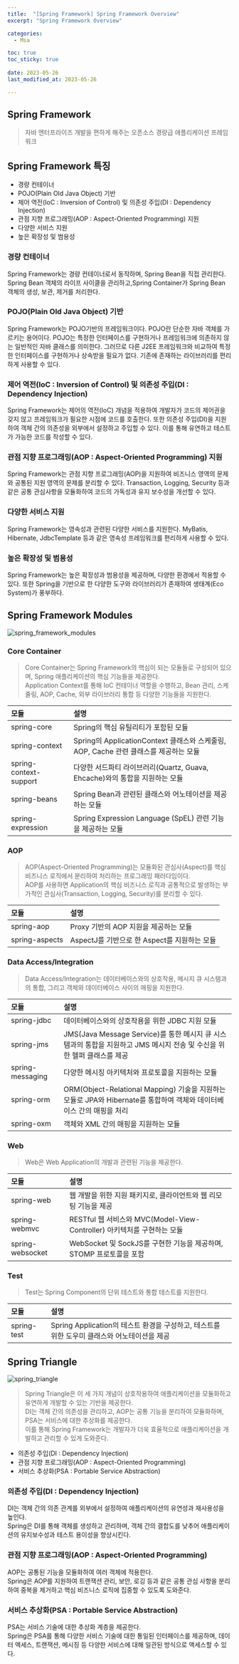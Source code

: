 ```yaml
---
title:  "[Spring Framework] Spring Framework Overview" 
excerpt: "Spring Framework Overview"

categories:
  - Msa

toc: true
toc_sticky: true
 
date: 2023-05-26
last_modified_at: 2023-05-26

---
```

## Spring Framework
> 자바 엔터프라이즈 개발을 편하게 해주는 오픈소스 경량급 애플리케이션 프레임워크

## Spring Framework 특징
- 경량 컨테이너
- POJO(Plain Old Java Object) 기반
- 제어 역전(IoC : Inversion of Control) 및 의존성 주입(DI : Dependency Injection)
- 관점 지향 프로그래밍(AOP : Aspect-Oriented Programming) 지원
- 다양한 서비스 지원
- 높은 확장성 및 범용성

### 경량 컨테이너
Spring Framework는 경량 컨테이너로서 동작하며, Spring Bean을 직접 관리한다.
Spring Bean 객체의 라이프 사이클을 관리하고,Spring Container가 Spring Bean 객체의 생성, 보관, 제거를 처리한다.

### POJO(Plain Old Java Object) 기반
Spring Framework는 POJO기반의 프레임워크이다. POJO란 단순한 자바 객체를 가르키는 용어이다.
POJO는 특정한 인터페이스를 구현하거나 프레임워크에 의존하지 않는 일반적인 자바 클래스를 의미한다.
그러므로 다른 J2EE 프레임워크와 비교하여 특정한 인터페이스를 구현하거나 상속받을 필요가 없다.
기존에 존재하는 라이브러리를 편리하게 사용할 수 있다.

### 제어 역전(IoC : Inversion of Control) 및 의존성 주입(DI : Dependency Injection)
Spring Framework는 제어의 역전(IoC) 개념을 적용하여 개발자가 코드의 제어권을 갖지 않고 프레임워크가 필요한 시점에 코드를 호출한다.
또한 의존성 주입(DI)을 지원하여 객체 간의 의존성을 외부에서 설정하고 주입할 수 있다. 
이를 통해 유연하고 테스트가 가능한 코드를 작성할 수 있다.

### 관점 지향 프로그래밍(AOP : Aspect-Oriented Programming) 지원
Spring Framework는 관점 지향 프로그래밍(AOP)을 지원하여 비즈니스 영역의 문제와 공통된 지원 영역의 문제를 분리할 수 있다.
Transaction, Logging, Security 등과 같은 공통 관심사항을 모듈화하여 코드의 가독성과 유지 보수성을 개선할 수 있다.

### 다양한 서비스 지원
Spring Framework는 영속성과 관련된 다양한 서비스를 지원한다.
MyBatis, Hibernate, JdbcTemplate 등과 같은 영속성 프레임워크를 편리하게 사용할 수 있다.

### 높은 확장성 및 범용성
Spring Framework는 높은 확장성과 범용성을 제공하며, 다양한 환경에서 적용할 수 있다.
또한 Spring을 기반으로 한 다양한 도구와 라이브러리가 존재하여 생태계(Eco System)가 풍부하다.


## Spring Framework Modules
![spring_framework_modules](/assets/images/file/spring_framework_modules.png)

### Core Container
> Core Container는 Spring Framework의 핵심이 되는 모듈들로 구성되어 있으며, Spring 애플리케이션의 핵심 기능들을 제공한다.  
> Application Context를 통해 IoC 컨테이너 역할을 수행하고, Bean 관리, 스케줄링, AOP, Cache, 외부 라이브러리 통합 등 다양한 기능들을 지원한다.

| 모듈                     | 설명                                                               |
|:-----------------------|:-----------------------------------------------------------------|
| spring-core            | Spring의 핵심 유틸리티가 포함된 모듈                                          |
| spring-context         | Spring의 ApplicationContext 클래스와 스케줄링, AOP, Cache 관련 클래스를 제공하는 모듈 |
| spring-context-support | 다양한 서드파티 라이브러리(Quartz, Guava, Ehcache)와의 통합을 지원하는 모듈             |
| spring-beans           | Spring Bean과 관련된 클래스와 어노테이션을 제공하는 모듈                             |
| spring-expression      | Spring Expression Language (SpEL) 관련 기능을 제공하는 모듈                 |

### AOP
> AOP(Aspect-Oriented Programming)는 모듈화된 관심사(Aspect)를 핵심 비즈니스 로직에서 분리하여 처리하는 프로그래밍 패러다임이다.  
> AOP를 사용하면 Application의 핵심 비즈니스 로직과 공통적으로 발생하는 부가적인 관심사(Transaction, Logging, Security)를 분리할 수 있다.

| 모듈             | 설명                              |
|:---------------|:--------------------------------|
| spring-aop     | Proxy 기반의 AOP 지원을 제공하는 모듈       |
| spring-aspects | AspectJ를 기반으로 한 Aspect를 지원하는 모듈 |

### Data Access/Integration
> Data Access/Integration는 데이터베이스와의 상호작용, 메시지 큐 시스템과의 통합, 그리고 객체와 데이터베이스 사이의 매핑을 지원한다.

| 모듈               | 설명                                                                                    |
|:-----------------|:--------------------------------------------------------------------------------------|
| spring-jdbc      | 데이터베이스와의 상호작용을 위한 JDBC 지원 모듈                                                          |
| spring-jms       | JMS(Java Message Service)를 통한 메시지 큐 시스템과의 통합을 지원하고 JMS 메시지 전송 및 수신을 위한 헬퍼 클래스를 제공     |
| spring-messaging | 다양한 메시징 아키텍처와 프로토콜을 지원하는 모듈                                                           |
| spring-orm       | ORM(Object-Relational Mapping) 기술을 지원하는 모듈로 JPA와 Hibernate를 통합하여 객체와 데이터베이스 간의 매핑을 처리 |
| spring-oxm       | 객체와 XML 간의 매핑을 지원하는 모듈                                                                |

### Web
> Web은 Web Application의 개발과 관련된 기능을 제공한다.

| 모듈               | 설명                                                      |
|:-----------------|:--------------------------------------------------------|
| spring-web       | 웹 개발을 위한 지원 패키지로, 클라이언트와 웹 리모팅 기능을 제공                   |
| spring-webmvc    | RESTful 웹 서비스와 MVC(Model-View-Controller) 아키텍처를 구현하는 모듈 |
| spring-websocket | WebSocket 및 SockJS를 구현한 기능을 제공하며, STOMP 프로토콜을 포함        |

### Test
> Test는 Spring Component의 단위 테스트와 통합 테스트를 지원한다.

| 모듈               | 설명                                                           |
|:-----------------|:-------------------------------------------------------------|
| spring-test      | Spring Application의 테스트 환경을 구성하고, 테스트를 위한 도우미 클래스와 어노테이션을 제공 |

## Spring Triangle
![spring_triangle](/assets/images/file/spring_triangle.png)

> Spring Triangle은 이 세 가지 개념이 상호작용하여 애플리케이션을 모듈화하고 유연하게 개발할 수 있는 기반을 제공한다.  
> DI는 객체 간의 의존성을 관리하고, AOP는 공통 기능을 분리하여 모듈화하며, PSA는 서비스에 대한 추상화를 제공한다.  
> 이를 통해 Spring Framework는 개발자가 더욱 효율적으로 애플리케이션을 개발하고 관리할 수 있게 도와준다.

- 의존성 주입(DI : Dependency Injection)
- 관점 지향 프로그래밍(AOP : Aspect-Oriented Programming)
- 서비스 추상화(PSA : Portable Service Abstraction)

### 의존성 주입(DI : Dependency Injection)
DI는 객체 간의 의존 관계를 외부에서 설정하여 애플리케이션의 유연성과 재사용성을 높인다.  
Spring은 DI를 통해 객체를 생성하고 관리하며, 객체 간의 결합도를 낮추어 애플리케이션의 유지보수성과 테스트 용이성을 향상시킨다.

### 관점 지향 프로그래밍(AOP : Aspect-Oriented Programming)
AOP는 공통된 기능을 모듈화하여 여러 객체에 적용한다.  
Spring은 AOP를 지원하여 트랜잭션 관리, 보안, 로깅 등과 같은 공통 관심 사항을 분리하여 중복을 제거하고 핵심 비즈니스 로직에 집중할 수 있도록 도와준다.

### 서비스 추상화(PSA : Portable Service Abstraction)
PSA는 서비스 기술에 대한 추상화 계층을 제공한다.  
Spring은 PSA를 통해 다양한 서비스 기술에 대한 통일된 인터페이스를 제공하며, 데이터 액세스, 트랜잭션, 메시징 등 다양한 서비스에 대해 일관된 방식으로 액세스할 수 있다.
